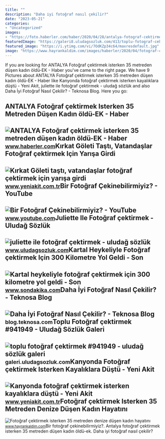 ```yaml
---
title: ""
description: "Daha i̇yi fotoğraf nasıl çekilir?"
date: "2023-05-21"
categories:
- "Uncategorized"
images:
- "https://foto.haberler.com/haber/2020/04/28/antalya-fotograf-cektirmek-isterken-35-metred-13168380_o.jpg"
featuredImage: "https://galeri8.uludagsozluk.com/413/toplu-fotograf-cektirmek_941949.gif"
featured_image: "https://i.ytimg.com/vi/7OdKZp34c64/maxresdefault.jpg"
image: "https://www.hayrankaldim.com/images/haberler/2020/04/fotograf-cektirmek-isterken-35-metreden-denize-dusen-kadin-hayatini-kaybetti.png"
---
```


If you are looking for ANTALYA Fotoğraf çektirmek isterken 35 metreden düşen kadın öldü-EK - Haber you've came to the right page. We have 9 Pictures about ANTALYA Fotoğraf çektirmek isterken 35 metreden düşen kadın öldü-EK - Haber like Kanyonda fotoğraf çektirmek isterken kayalıklara düştü - Yeni Akit, juliette ile fotoğraf çektirmek - uludağ sözlük and also Daha İyi Fotoğraf Nasıl Çekilir? - Teknosa Blog. Here you go:

ANTALYA Fotoğraf çektirmek Isterken 35 Metreden Düşen Kadın öldü-EK - Haber
---------------------------------------------------------------------------

 ![ANTALYA Fotoğraf çektirmek isterken 35 metreden düşen kadın öldü-EK - Haber](https://foto.haberler.com/haber/2020/04/28/antalya-fotograf-cektirmek-isterken-35-metred-13168380_o.jpg) <small>www.haberler.com</small>Kırkat Göleti Taştı, Vatandaşlar Fotoğraf çektirmek Için Yarışa Girdi
---------------------------------------------------------------------

 ![Kırkat Göleti taştı, vatandaşlar fotoğraf çektirmek için yarışa girdi](https://cdn.yeniakit.com.tr/images/news/625/kirkat-goleti-tasti-vatandaslar-fotograf-cektirmek-icin-yarisa-girdi-1580810299.jpg) <small>www.yeniakit.com.tr</small>Bir Fotoğraf Çekinebilirmiyiz? - YouTube
----------------------------------------

 ![Bir Fotoğraf Çekinebilirmiyiz? - YouTube](https://i.ytimg.com/vi/7OdKZp34c64/maxresdefault.jpg) <small>www.youtube.com</small>Juliette Ile Fotoğraf çektirmek - Uludağ Sözlük
-----------------------------------------------

 ![juliette ile fotoğraf çektirmek - uludağ sözlük](https://galeri13.uludagsozluk.com/694/juliette-ile-fotograf-cektirmek_2231803.jpg) <small>www.uludagsozluk.com</small>Kartal Heykeliyle Fotoğraf çektirmek Için 300 Kilometre Yol Geldi - Son
-----------------------------------------------------------------------

 ![Kartal heykeliyle fotoğraf çektirmek için 300 kilometre yol geldi - Son](https://foto.sondakika.com/haber/2020/07/18/kartal-heykeliyle-fotograf-cektirmek-icin-300-13431136_amp.jpg) <small>www.sondakika.com</small>Daha İyi Fotoğraf Nasıl Çekilir? - Teknosa Blog
-----------------------------------------------

 ![Daha İyi Fotoğraf Nasıl Çekilir? - Teknosa Blog](https://blog.teknosa.com/wp-content/uploads/2021/08/daha-iyi-fotograf-nasil-cekilir-teknosa.jpg) <small>blog.teknosa.com</small>Toplu Fotoğraf çektirmek #941949 - Uludağ Sözlük Galeri
-------------------------------------------------------

 ![toplu fotoğraf çektirmek #941949 - uludağ sözlük galeri](https://galeri8.uludagsozluk.com/413/toplu-fotograf-cektirmek_941949.gif) <small>galeri.uludagsozluk.com</small>Kanyonda Fotoğraf çektirmek Isterken Kayalıklara Düştü - Yeni Akit
------------------------------------------------------------------

 ![Kanyonda fotoğraf çektirmek isterken kayalıklara düştü - Yeni Akit](https://cdn.yeniakit.com.tr/images/news/625/kanyonda-fotograf-cektirmek-isterken-kayaliklara-dustu-1556114152.jpg) <small>www.yeniakit.com.tr</small>Fotoğraf çektirmek Isterken 35 Metreden Denize Düşen Kadın Hayatını
-------------------------------------------------------------------

 ![Fotoğraf çektirmek isterken 35 metreden denize düşen kadın hayatını](https://www.hayrankaldim.com/images/haberler/2020/04/fotograf-cektirmek-isterken-35-metreden-denize-dusen-kadin-hayatini-kaybetti.png) <small>www.hayrankaldim.com</small>Bir fotoğraf çekinebilirmiyiz?. Antalya fotoğraf çektirmek isterken 35 metreden düşen kadın öldü-ek. Daha i̇yi fotoğraf nasıl çekilir?
